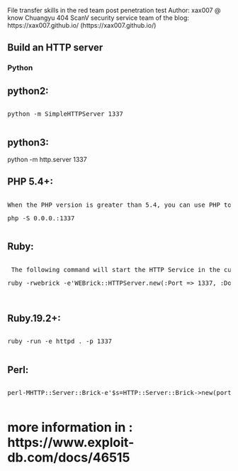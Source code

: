<p>File transfer skills in the red team post penetration test
Author: xax007 @ know Chuangyu 404 ScanV security service team of the blog:<br>
https://xax007.github.io/ (https://xax007.github.io/)</br>
</p>
<h2>Build an HTTP server</h2>
<h3> Python</h3>
<h2>python2:</h2>
<pre><p>python -m SimpleHTTPServer 1337</p></pre>
<h2>python3:</h2>
<p>python -m http.server 1337</p>
<h2>PHP 5.4+:</h2>
<pre><p>When the PHP version is greater than 5.4, you can use PHP to start the HTTP service in the current directory, the port is 1337.
<p>php -S 0.0.0.:1337</p></pre>
<h2> Ruby:  </h2>
<pre><p> The following command will start the HTTP Service in the current directory, the port is 1337.
<p>ruby -rwebrick -e'WEBrick::HTTPServer.new(:Port => 1337, :DocumentRoot => Dir.pwd </p> </pre>
<h2>Ruby.19.2+: </h2>
<pre><p>ruby -run -e httpd . -p 1337</p></pre>
<h2>Perl: </h2>
<pre><p>perl-MHTTP::Server::Brick-e'$s=HTTP::Server::Brick->new(port=>1337); $s->mountperl-MIO::All-e'io(":8080")->fork->accept->(sub { $_[0] < io(-x $1 +? "./$1 |" <p></pre>

<h1>more information in : <link>https://www.exploit-db.com/docs/46515</link>
